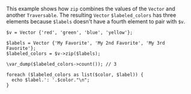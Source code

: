 This example shows how `zip` combines the values of the `Vector` and another `Traversable`. The resulting `Vector` `$labeled_colors` has three elements because `$labels` doesn't have a fourth element to pair with `$v`.

```basic-usage.php
$v = Vector {'red', 'green', 'blue', 'yellow'};

$labels = Vector {'My Favorite', 'My 2nd Favorite', 'My 3rd Favorite'};
$labeled_colors = $v->zip($labels);

\var_dump($labeled_colors->count()); // 3

foreach ($labeled_colors as list($color, $label)) {
  echo $label.': '.$color."\n";
}
```

